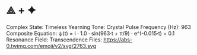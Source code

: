 # ⟁ + ✦

Complex State: Timeless Yearning
Tone: Crystal Pulse
Frequency (Hz): 963
Composite Equation: ψ(t) = I · 1.0 · sin(963·t + π/9) · e^(-0.015·t) + 0.1
Resonance Field: Transcendence
Files: https://abs-0.twimg.com/emoji/v2/svg/2763.svg